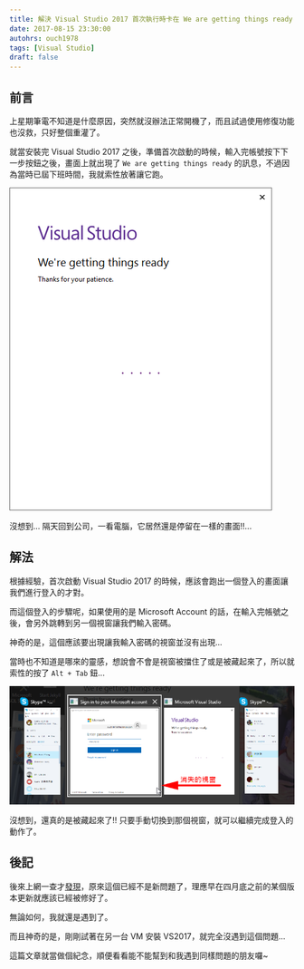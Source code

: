 ```yaml
---
title: 解決 Visual Studio 2017 首次執行時卡在 We are getting things ready 的問題
date: 2017-08-15 23:30:00
autohrs: ouch1978
tags: [Visual Studio]
draft: false
---
```


## 前言

上星期筆電不知道是什麼原因，突然就沒辦法正常開機了，而且試過使用修復功能也沒救，只好整個重灌了。

就當安裝完 Visual Studio 2017 之後，準備首次啟動的時候，輸入完帳號按下下一步按鈕之後，畫面上就出現了 `We are getting things ready` 的訊息，不過因為當時已屆下班時間，我就索性放著讓它跑。

[![We are getting thins ready][image-01]][image-01]

[image-01]: /images/blog-images/2017-08-15-fix-visual-studio-2017-first-launch-stucking\01-we're-getting-things-ready.png "We are getting thins ready"

沒想到... 隔天回到公司，一看電腦，它居然還是停留在一樣的畫面!!...

<!--truncate-->

## 解法

根據經驗，首次啟動 Visual Studio 2017 的時候，應該會跑出一個登入的畫面讓我們進行登入的才對。

而這個登入的步驟呢，如果使用的是 Microsoft Account 的話，在輸入完帳號之後，會另外跳轉到另一個視窗讓我們輸入密碼。

神奇的是，這個應該要出現讓我輸入密碼的視窗並沒有出現...

當時也不知道是哪來的靈感，想說會不會是視窗被擋住了或是被藏起來了，所以就索性的按了 `Alt + Tab` 鈕...

[![透過 Alt + Tab 鈕找到被藏起來的視窗][image-02]][image-02]

[image-02]: /images/blog-images/2017-08-15-fix-visual-studio-2017-first-launch-stucking\02-find-the-missing-window-by-task-switch.png "透過 Alt + Tab 鈕找到被藏起來的視窗"

沒想到，還真的是被藏起來了!! 只要手動切換到那個視窗，就可以繼續完成登入的動作了。

## 後記

後來上網一查才[發現][link01]，原來這個已經不是新問題了，理應早在四月底之前的某個版本更新就應該已經被修好了。

[link01]: https://developercommunity.visualstudio.com/content/problem/44750/were-getting-things-ready-stays-forever-1.html "We're getting things ready stays forever"

無論如何，我就還是遇到了。

而且神奇的是，剛剛試著在另一台 VM 安裝 VS2017，就完全沒遇到這個問題...

這篇文章就當做個紀念，順便看看能不能幫到和我遇到同樣問題的朋友囉~
